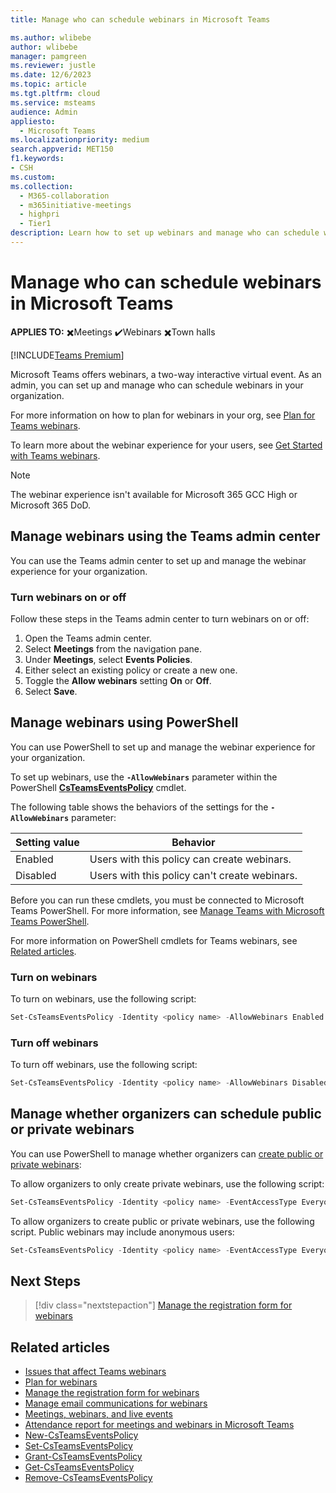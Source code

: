 ```yaml
---
title: Manage who can schedule webinars in Microsoft Teams

ms.author: wlibebe
author: wlibebe
manager: pamgreen
ms.reviewer: justle
ms.date: 12/6/2023
ms.topic: article
ms.tgt.pltfrm: cloud
ms.service: msteams
audience: Admin
appliesto: 
  - Microsoft Teams
ms.localizationpriority: medium
search.appverid: MET150
f1.keywords:
- CSH
ms.custom: 
ms.collection: 
  - M365-collaboration
  - m365initiative-meetings
  - highpri
  - Tier1
description: Learn how to set up webinars and manage who can schedule webinars for IT Admins in Teams.
---
```


# Manage who can schedule webinars in Microsoft Teams

**APPLIES TO:** ✖️Meetings ✔️Webinars ✖️Town halls

[!INCLUDE[Teams Premium](includes/teams-premium-ecm.md)]

Microsoft Teams offers webinars, a two-way interactive virtual event. As an admin, you can set up and manage who can schedule webinars in your organization.

For more information on how to plan for webinars in your org, see [Plan for Teams webinars](plan-webinars.md).

To learn more about the webinar experience for your users, see [Get Started with Teams webinars](https://support.microsoft.com/office/42f3f874-22dc-4289-b53f-bbc1a69013e3).

> [!NOTE]
> The webinar experience isn't available for Microsoft 365 GCC High or Microsoft 365 DoD.

## Manage webinars using the Teams admin center

You can use the Teams admin center to set up and manage the webinar experience for your organization.

### Turn webinars on or off

Follow these steps in the Teams admin center to turn webinars on or off:

1. Open the Teams admin center.
2. Select **Meetings** from the navigation pane.
3. Under **Meetings**, select **Events Policies**.
4. Either select an existing policy or create a new one.
5. Toggle the **Allow webinars** setting **On** or **Off**.
6. Select **Save**.

## Manage webinars using PowerShell

You can use PowerShell to set up and manage the webinar experience for your organization.

To set up webinars, use the **`-AllowWebinars`** parameter within the PowerShell [**CsTeamsEventsPolicy**](/powershell/module/teams/set-csteamseventspolicy) cmdlet.

The following table shows the behaviors of the settings for the **`-AllowWebinars`** parameter:

|Setting value| Behavior|
|---------|---------------|
|Enabled| Users with this policy can create webinars. |
|Disabled| Users with this policy can't create webinars.|

Before you can run these cmdlets, you must be connected to Microsoft Teams PowerShell. For more information, see [Manage Teams with Microsoft Teams PowerShell](/microsoftteams/teams-powershell-managing-teams).

For more information on PowerShell cmdlets for Teams webinars, see [Related articles](#related-articles).

### Turn on webinars

To turn on webinars, use the following script:

```powershell
Set-CsTeamsEventsPolicy -Identity <policy name> -AllowWebinars Enabled
```

### Turn off webinars

To turn off webinars, use the following script:

```powershell
Set-CsTeamsEventsPolicy -Identity <policy name> -AllowWebinars Disabled
```

## Manage whether organizers can schedule public or private webinars

You can use PowerShell to manage whether organizers can [create public or private webinars](https://support.microsoft.com/office/0719a9bd-07a0-47fd-8415-6c576860f36a):

To allow organizers to only create private webinars, use the following script:

```powershell
Set-CsTeamsEventsPolicy -Identity <policy name> -EventAccessType EveryoneInCompanyExcludingGuests
```

To allow organizers to create public or private webinars, use the following script. Public webinars may include anonymous users:

```powershell
Set-CsTeamsEventsPolicy -Identity <policy name> -EventAccessType Everyone
```

## Next Steps

> [!div class="nextstepaction"]
> [Manage the registration form for webinars](manage-registration-form-webinars.md)

## Related articles

- [Issues that affect Teams webinars](/microsoftteams/troubleshoot/meetings/issues-with-webinars)
- [Plan for webinars](plan-webinars.md)
- [Manage the registration form for webinars](manage-registration-form-webinars.md)
- [Manage email communications for webinars](manage-email-communications.md)
- [Meetings, webinars, and live events](quick-start-meetings-live-events.md)
- [Attendance report for meetings and webinars in Microsoft Teams](teams-analytics-and-reports/meeting-attendance-report.md)
- [New-CsTeamsEventsPolicy](/powershell/module/teams/new-csteamseventspolicy)
- [Set-CsTeamsEventsPolicy](/powershell/module/teams/set-csteamseventspolicy)
- [Grant-CsTeamsEventsPolicy](/powershell/module/teams/grant-csteamseventspolicy)
- [Get-CsTeamsEventsPolicy](/powershell/module/teams/get-csteamseventspolicy)
- [Remove-CsTeamsEventsPolicy](/powershell/module/teams/remove-csteamseventspolicy)
